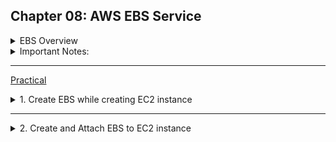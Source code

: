 ## Chapter 08: AWS EBS Service
<details>
  <summary>EBS Overview</summary>

EBS stands for **Elastic Block Store**. It is a cloud based storage service that provides durable, high-performance block storage for use with Amazon EC2 instances.   
It works like virtual hard-drive and allows store & data access data even when EC2 instance are stopped or terminated.   

Here we will see:      
- How to add storage in EC2 instance 
- How to increase size of storage
- add additional disk in storage
- backup for disk space
- retrieve from backup
- transfer snapshot backup from one region to another

While creating EC2 instance, we saw section **Configure Storage** ,    
<img width="1251" alt="image" src="https://github.com/user-attachments/assets/89da2c32-73ce-47fa-8988-519ce04c41b0" />   
this 8 GB general purpose is of form EBS   
If we click on Advance, it will show **EBS Volumne**   
<img width="807" alt="image" src="https://github.com/user-attachments/assets/40d339d2-19d0-4456-b52d-6c119c8d2fec" />   
</details>

<details>
  <summary>Important Notes: </summary>

1. We can attach multiple EBS for an EC2 instance.   
2. EBS provides persistent, fasts-storage that ensures your data is saved even if the EC2 instance is stopped or restarted, making it ideal for database workloads.   
<ins>usecase:</ins> We are hosting a MySQl or PostgresSQL database and need reliable high performance storage to handle frequent readwrite operations.   

3. Region and AZ specific

4. Build-in Redundancy

5. Different Volume Types   
<img width="807" alt="image" src="https://github.com/user-attachments/assets/e0615075-bf66-4cc3-be06-96c22f8cb9ef" />


6. Allows encryption and snapshot for backup
<img width="807" alt="image" src="https://github.com/user-attachments/assets/a5435d2c-6d11-462c-9548-5f81f9501871" />

7. Scalaable(Volume can be resizeable)
- No data loss will occur during resizing   
- No need to restart EC2 instance during the process

</details>

---
<ins>Practical</ins>   

<details>
  <summary>1. Create EBS while creating EC2 instance </summary>
Here we will see EBS behaviour when EC2 instance is deleted

In EC2 dashboard --> Left Nav -> Elastic Block Store --> Volumes
It will show no volumes   

Lets create an instance first   
Case A:      
We will create as we used to do in previous chapter - lets give instance name (mywebserver-29May2025) and other select by default.   
In EC2 dashboard we can see this instance.   
Now go to LeftNav -> Elastic Block Store -> Volume    
We can see a volume   
<img width="1615" alt="image" src="https://github.com/user-attachments/assets/f49a3080-5196-4aaa-87b1-2bd3b3c0a560" />   
Note: Please ensure region is same for instance and EBS   

**While creating the EC2 instance, as we have selected all bydefault so if we terminate/delete the EC2 instance this volume in EBS will also gets deleted.**   

Case B:   
We will create one more EC2 instance but we will keep eceyrthing default other than **Configure Storage**    
<img width="823" alt="image" src="https://github.com/user-attachments/assets/758f8452-7ee6-4d33-a2ae-5cf654d4b5b3" />
Here will select : Delete on termination --> No   
In EC2 Dashboard , we can see the instance running. If we see the details in Storage section -> horizontal scroll -> we will see **Delete on termination** is **No**   
<img width="1521" alt="image" src="https://github.com/user-attachments/assets/8beaf345-9179-4cdb-8e93-a608292c506f" />

Now go to LeftNav -> Elastic Block Store -> Volume  
We can see a volume there    
However now even if we delete/terminate EC2 instance , this **volume will not get deleted.**      
We will delete/terminate it manually.     
<img width="1668" alt="image" src="https://github.com/user-attachments/assets/53a6733c-a275-467a-9d0e-ead3996e6867" />

Note: Since EC2 instance attached(the EC2 with which this volume created) is already deleted so detach option is not available.   
</details>

---
<details>
  <summary> 2. Create and Attach EBS to EC2 instance  </summary>
  
</details>























